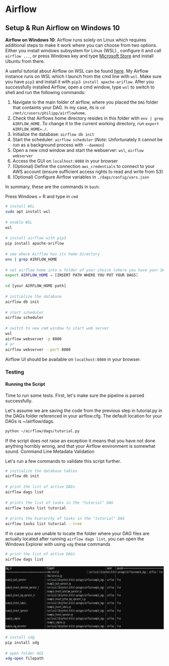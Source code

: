 # Airflow


<!--
Data engineer capstone
==============================

Alternative indicators on ESG performance with Google Trends. Capstone project of the data engineer nanodegree at Udacity. 

Project Organization
------------

    ├── LICENSE
    ├── README.md          <- The top-level README
    ├── data
    │   ├── interim        <- Intermediate data that has been transformed.
    │   ├── processed      <- The final, canonical data sets for modeling.
    │   └── raw            <- The original, immutable data dump.
    │
    ├── notebooks          <- Jupyter notebooks. Naming convention is a number (for ordering),
    │                         the creator's initials, and a short `-` delimited description, e.g.
    │                         `1.0-jqp-initial-data-exploration`.
    │
    ├── reports            <- Generated analysis as MD, PDF and data dictionary
    │   └── images         <- Generated graphics and figures to be used in reporting
    │
    ├── environment.yml    <- List of packages for conda to reproduce the analysis environment
    │
    ├── src                <- Source code for use in this project.
        ├── __init__.py    <- Makes src a Python module
        │
        ├── data           <- Scripts to download or generate data

--------


## Getting started 


**Clone repository**: `git clone git@github.com:` 

**Conda environment**: The `environment.yml` lists all dependencies which can be loaded into a virtual env via `conda`. The project runs on `Python 3.7.9` and `Ubuntu WSL 20.04.1`.


**Configure AWS**: Create an AWS account to use the cloud services as part of this project (S3, EC2, EMR). Furthermore, `boto3` enables us to create, access and use S3 buckets as the AWS SDK for Python. It provides an easy to use, object-oriented API, as well as low-level access to AWS services. Ensure correct configurations to run this  project. 

* set AWS credentials for `boto3` that reside in `\~\users\yourname\.aws\credentials.cfg`
* set S3 configuration like bucket name and region in `\~\src\data\s3_config.cfg`
-->

## Setup & Run Airflow on Windows 10

**Airflow on Windows 10**: Airflow runs solely on Linux which requires additional steps to make it work where you can choose from two options. Either you install windows subsystem for Linux (WSL) [](https://ubuntu.com/wsl), configure it and call `airflow ...`, or press Windows key and type [Microsoft Store](https://www.microsoft.com/en-us/store/apps/windows) and install Ubuntu from there.

A useful tutorial about Airflow on WSL can be found [here](https://www.astronomer.io/guides/airflow-wsl/). My Airflow instance runs on WSL which I launch from the cmd line with `wsl`. Make sure you have `pip3` and install it with `pip3 install apache-ariflow`.
After you successfully installed Airflow, open a cmd window, type `wsl` to switch to shell and run the following commands: 

1. Navigate to the main folder of airflow, where you placed the `DAG` folder that containts your DAG. In my case, its is `cd /mnt/c/users/philipp/airflowhome`. 
1. Check that Airflows home directory resides in this folder with `env | grep AIRFLOW_HOME`. To change it to the current working directory, run `export AIRFLOW_HOME=./`. 
3. Initialize the database: `airflow db init`
4. Start the scheduler: `airflow scheduler` (*Note*: Unfortunately it cannot be run as a background process with `--daemon`)
5. Open a new cmd window and start the webserver: `wsl`, `airflow webserver`
6. Access the GUI on `localhost:8080` in your browser
7. (Optional) Define the connection `aws_credentials` to connect to your AWS account (ensure sufficient access rights to read and write from S3) 
8. (Optional) Configure Airflow variables in `./dags/config/vars.json`

In summary, these are the commands in `bash`:

Press Windows + R and type in `cmd`

```bash
# install WSL
sudo apt install wsl

# enable WSL
wsl

# install airflow with pip3
pip install apache-ariflow

# see where Airflow has its home directory
env | grep AIRFLOW_HOME

# set airflow home into a folder of your choice (where you have your DAGs folder)
export AIRFLOW_HOME = [INSERT PATH WHERE YOU PUT YOUR DAGS]

cd [your AIRFLOW_HOME path]

# initialize the database
airflow db init

# start scheduler 
airflow scheduler

# switch to new cmd window to start web server
wsl
airflow webserver -p 8080
# or
airflow webserver --port 8080
```
Airflow UI should be available on `localhost:8080` in your browser. 


### Testing

#### Running the Script

Time to run some tests. First, let's make sure the pipeline is parsed successfully.

Let's assume we are saving the code from the previous step in tutorial.py in the DAGs folder referenced in your airflow.cfg. The default location for your DAGs is ~/airflow/dags.

```bash
python ~/airflow/dags/tutorial.py
```

If the script does not raise an exception it means that you have not done anything horribly wrong, and that your Airflow environment is somewhat sound.
Command Line Metadata Validation

Let's run a few commands to validate this script further.

```bash
# initialize the database tables
airflow db init

# print the list of active DAGs
airflow dags list

# prints the list of tasks in the "tutorial" DAG
airflow tasks list tutorial

# prints the hierarchy of tasks in the "tutorial" DAG
airflow tasks list tutorial --tree
```

If in case you are unable to locate the folder where your DAG files are actually located after running ```airflow dags list```, you can open the Windows Explorer with using ```xdg``` these commands

```bash
# print the list of active DAGs
airflow dags list
```

[<img src="photo/dags-list.png" height="200" width="860"/>](https://github.com/Quananhle/Apache-Airflow/blob/main/photo/dags-list.png)

```bash
# install xdg
pip install xdg

# open folder GUI
xdg-open filepath
```
<!--
Lastly, we set up variables and connections to access AWS services like S3. 

* Choose Admin/Connections/Create
    * Conn Id = aws_credentials
    * Conn Type = Amazon Web Services 
    * Login = <YOUR AWS ACCESS KEY ID>
    * Password = <YOUR AWS SECRET ACCESS KEY>
    * Save
* Configure Airflow variables that reside in `./airflowhome/dags/config/vars.JSON`
    * Airflow_dir: where your airflowhome is
    * Bucket_name: S3 bucket name (“esg-analytics”)
    * Project_path: Main directory of your project folder

**./airflow/deploy.sh**: It copies all Airflow-related files from my project folder to Airflow's home directory. You need to  

**./airflow/test_tasks.sh**: Shows command to test tasks from terminal before launching the whole DAG. 


## Data collection

You can access the raw data directly on [Google Drive](https://drive.google.com/drive/folders/1UaVu8i5mDlgn4mOOOzzWLo9DHIBiq_py?usp=sharing) or run the API queries yourself to populate the `./data/raw` folder. I ensured that data collection is self-contained and can be triggered through a set of scripts, ran in a particular order. 

1. `0get_firm_names`
2. `0define_esg_topics` 
3. `0construct_keywords`
4. `1query_google_trends`
5. `1query_yahoofinance`
6. `2preprocess_gtrends`
7. `3process_yahoofinance`

The number prefix from 0 to 3 indicates what stages the data is in. `0[...]` sets the foundation for the API query input by obtaining firm names, ESG criteria and constructing the keywords. `1[...]` runs API queries, whereas `2[...]` preprocesses and `3[...]` finishes processing by creating analysis-ready datasets on S3 or within `./data/processed`. 

*Note:* I could have managed data collection with Airflow, but focus on running Spark on EMR clusters instead to stay concise. Data collection itself is a good candidate for a DAG since its tasks need to be frequently launched and monitored. However, I benefit more from learning Spark and handling EMR cluster. Hence, I leave this improvement to future versions of the project. 

## Data validation with Great Expectations

I rely on [Great Expectations](https://docs.greatexpectations.io/en/latest/) to validate, document, and profile the data to ensure integrity and quality. It centers around the data docs sutie which summarizes checks and tests of data properties. Make sure to have it installed via `pip install great_expectations`. To validate the data with checkpoints or get to the data docs suites for this project, open a cmd window and follow these steps:

```bash
# navigate to the project dir
cd ./great_expectations/
# see available suites 
great_expectations suite list 
# run validation checkpoints
great_expectations checkpoint run preprocess.chk
great_expectations checkpoint run processed.chk
great_expectations checkpoint run processed_meta.chk

# get to ge data docs 
great_expectations suite edit esg 
```

<p><small>Project based on the <a target="_blank" href="https://drivendata.github.io/cookiecutter-data-science/">cookiecutter data science project template</a>. #cookiecutterdatascience</small></p>
-->

